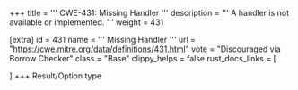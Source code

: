 +++
title = '''
CWE-431: Missing Handler
'''
description	= '''
A handler is not available or implemented.
'''
weight = 431

[extra]
id = 431
name = '''
Missing Handler
'''
url = "https://cwe.mitre.org/data/definitions/431.html"
vote = "Discouraged via Borrow Checker"
class = "Base"
clippy_helps = false
rust_docs_links = [
	
]
+++
Result/Option type